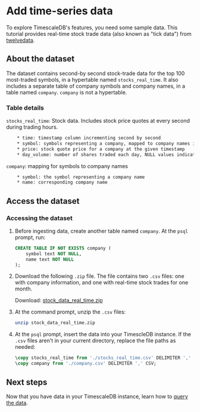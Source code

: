 # Add time-series data

To explore TimescaleDB's features, you need some sample data. This tutorial provides real-time 
stock trade data (also known as "tick data") from [twelvedata][twelve-data].

## About the dataset

The dataset contains second-by second stock-trade data for the top 100 most-traded symbols, in a hypertable named `stocks_real_time`. It also
includes a separate table of company symbols and company names, in a table named `company`. `company` is not a hypertable.

### Table details
`stocks_real_time`: Stock data. Includes stock price quotes at every second during trading hours.

```bash
    * time: timestamp column incrementing second by second
    * symbol: symbols representing a company, mapped to company names in the `company` table
    * price: stock quote price for a company at the given timestamp
    * day_volume: number of shares traded each day, NULL values indicate the market is closed
```

`company`: mapping for symbols to company names

```bash
    * symbol: the symbol representing a company name
    * name: corresponding company name
```

## Access the dataset

<procedure>

### Accessing the dataset

1.  Before ingesting data, create another table named `company`. At the `psql` prompt, run:

    ```sql
    CREATE TABLE IF NOT EXISTS company (
        symbol text NOT NULL,
        name text NOT NULL
    );
    ```

1.  Download the following `.zip` file. The file contains two `.csv` files: one with company information, and one with real-time stock trades for one month.

    Download: <tag type="download">[stock_data_real_time.zip](https://s3.amazonaws.com/assets.timescale.com/docs/downloads/)</tag>

1.  At the command prompt, unzip the `.csv` files:
    ```bash
    unzip stock_data_real_time.zip
    ```

1.  At the `psql` prompt, insert the data into your 
    TimescleDB instance. If the `.csv` files aren't in your current directory, replace the file paths as needed:

    ```sql
    \copy stocks_real_time from './stocks_real_time.csv' DELIMITER ',' CSV;
    \copy company from './company.csv' DELIMITER ',' CSV;
    ```

</procedure>

## Next steps
Now that you have data in your TimescaleDB instance, learn how to [query the data][query-data].


[twelve-data]: https://twelvedata.com/
[script-twelve-data]: /
[query-data]: /getting-started/query-data/